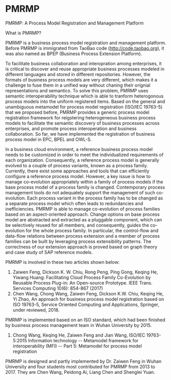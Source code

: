 # PMRMP
PMRMP: A Process Model Registration and Management Platform

What is PMRMP?

PMRMP is a business process model registration and management platform. Before PMRMP is immigrated from TaoBao code (http://code.taobao.org), it was also named as BPEP (Business Process Extension Platform).

To facilitate business collaboration and interopration among enterprises, it is critical to discover and reuse appropriate business processes modeled in different languages and stored in different repositories. However, the formats of business process models are very different, which makes it a challenge to fuse them in a unified way without chaning their orignial representations and semantics. To solve this problem, PMRMP uses semantic interoperability technique which is able to tranform heterogonous process models into the uniform registered items. Based on the general and unambiguous metamodel for process model registration (ISO/IEC 19763-5) that we proposed before, PMRMP provides a generic process model registration framework for reigstering heterogeneous business process models to facilitate the semantic discovery of business processes across enterprises, and promote process interoperation and business collaboration. So far, we have implemented the registration of business process model in EPC, BPEL and OWL-S.

In a business cloud environment, a reference business process model needs to be customized in order to meet the individualized requirements of each organization. Consequently, a reference process model is generally evolved to a couple of process variants, known as a process family. Currently, there exist some approaches and tools that can efficiently configure a reference process model. However, a key issue is how to manage co-evolution appropriately within a family of process models if the base process model of a process family is changed. Contemporary process management tools do not adequately support the management of such co-evolution. Each process variant in the process family has to be changed as a separate process model which often leads to redundancies and inefficiencies. PMRMP is able to manage co-evolution of process families based on an aspect-oriented approach. Change options on base process model are abstracted and extracted as a pluggable component, which can be selectively reused for all members, and consequently, guides the co-evolution for the whole process family. In particular, the control-flow and data-flow relations between process extension and a member of process families can be built by leveraging process extensibility patterns. The correctness of our extension approach is proved based on graph theory and case study of SAP reference models.

PMRMP is involved in these two articles shown below:
1. Zaiwen Feng, Dickson K. W. Chiu, Rong Peng, Ping Gong, Keqing He, Yiwang Huang:
Facilitating Cloud Process Family Co-Evolution by Reusable Process Plug-in: An Open-source Prototype. IEEE Trans. Services Computing 10(6): 854-867 (2017)
2. Chen Wang, Chong Wang, Zaiwen Feng, Dickson K.W. Chiu, Keqing He, Yi Zhao, An approach for business process model
registration based on ISO 19763-5, Service Oriented Computing and Applications, Springer, under reviewed, 2018.

PMRMP is implemented based on an ISO standard, which had been finished by business process management team in Wuhan University by 2015.
1. Chong Wang, Keqing He, Zaiwen Feng and Jian Wang, ISO/IEC 19763-5:2015 Information technology -- Metamodel framework for interoperability (MFI)	-- Part 5: Metamodel for process model registration

PMRMP is designed and partly implemented by Dr. Zaiwen Feng in Wuhan University and four students most contributed for PMRMP from 2013 to 2017. They are Chen Wang, Peidong Ai, Liang Chen and Shenglei Yuan.

